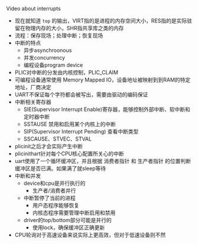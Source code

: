
Video about interrupts

- 现在就知道 `top` 的输出，VIRT指的是进程的内存空间大小，RES指的是实际驻留在物理内存的大小，SHR指共享库之类的内存
- 流程：保存现场；处理中断；恢复现场
- 中断的特点
  - 异步asynchroonous
  - 并发concurrency
  - 编程设备program device
- PLIC对中断的分发由内核控制，PLIC_CLAIM
- 可编程设备通常使用 Memory Mapped IO，设备地址被映射到到RAM的特定地址，厂商决定
- UART不保证每个字符都会被写出，需要由驱动的编码保证
- 中断相关寄存器
  - SIE(Supervisor Interrupt Enable)寄存器，能够控制外部中断、软中断和定时器中断
  - SSTAUSE 禁用和启用某个内核上的中断
  - SIP(Supervisor Interrupt Pending) 查看中断类型
  - SSCAUSE、STVEC、STVAL
- plicinit之后才会实际产生中断
- plicinithart针对每个CPU核心配置所关心的中断
- uart使用了一个循环缓冲区，并且根据 消费者指针 和 生产者指针 的位置判断缓冲区是否已满。如果满了就sleep等待
- 中断和并发
  - device和cpu是并行执行的
    - 生产者/消费者并行
  - 中断暂停了当前的进程
    - 用户态程序能够恢复
    - 内核态程序需要管理中断启用和禁用
  - driver的top/bottom部分可能是并行的
    - 使用lock，确保缓冲区正确更新
- CPU轮询对于高速设备来说实际上更高效，但对于低速设备则不然
